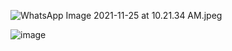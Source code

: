 ![WhatsApp Image 2021-11-25 at 10.21.34 AM.jpeg](/.attachments/WhatsApp%20Image%202021-11-25%20at%2010.21.34%20AM-520864c6-64bc-4dcb-ac64-21388b79b594.jpeg)


![image](https://user-images.githubusercontent.com/34484660/143384129-2469cdb7-08db-4f98-8579-1cd07237718c.png)
